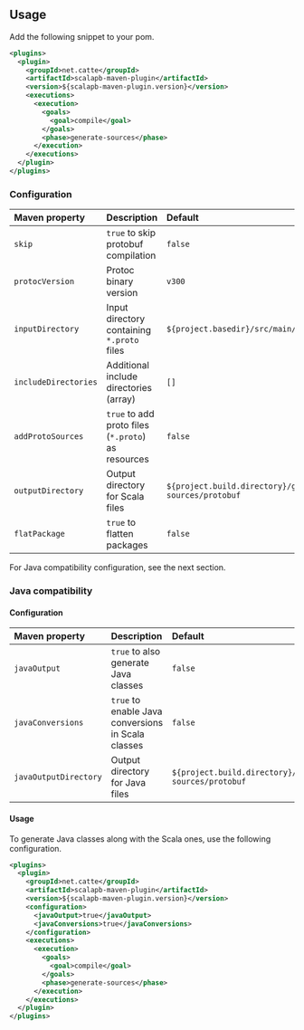 ## Usage

Add the following snippet to your pom.

```xml
<plugins>
  <plugin>
    <groupId>net.catte</groupId>
    <artifactId>scalapb-maven-plugin</artifactId>
    <version>${scalapb-maven-plugin.version}</version>
    <executions>
      <execution>
        <goals>
          <goal>compile</goal>
        </goals>
        <phase>generate-sources</phase>
      </execution>
    </executions>
  </plugin>
</plugins>
```

### Configuration

| Maven property       | Description                                        | Default                                                 |
| :------------------- | :------------------------------------------------- | :------------------------------------------------------ |
| `skip`               | `true` to skip protobuf compilation                | `false`                                                 |
| `protocVersion`      | Protoc binary version                              | `v300`                                                  |
| `inputDirectory`     | Input directory containing `*.proto` files         | `${project.basedir}/src/main/protobuf`                  |
| `includeDirectories` | Additional include directories (array)             | `[]`                                                    |
| `addProtoSources`    | `true` to add proto files (`*.proto`) as resources | `false`                                                    |
| `outputDirectory`    | Output directory for Scala files                   | `${project.build.directory}/generated-sources/protobuf` |
| `flatPackage`        | `true` to flatten packages                         | `false`                                                 |

For Java compatibility configuration, see the next section.

### Java compatibility

#### Configuration

| Maven property        | Description                                        | Default                                                 |
| :-------------------- | :------------------------------------------------- | :------------------------------------------------------ |
| `javaOutput`          | `true` to also generate Java classes               | `false`                                                 |
| `javaConversions`     | `true` to enable Java conversions in Scala classes | `false`                                                 |
| `javaOutputDirectory` | Output directory for Java files                    | `${project.build.directory}/generated-sources/protobuf` |

#### Usage

To generate Java classes along with the Scala ones, use the following
configuration.

```xml
<plugins>
  <plugin>
    <groupId>net.catte</groupId>
    <artifactId>scalapb-maven-plugin</artifactId>
    <version>${scalapb-maven-plugin.version}</version>
    <configuration>
      <javaOutput>true</javaOutput>
      <javaConversions>true</javaConversions>
    </configuration>
    <executions>
      <execution>
        <goals>
          <goal>compile</goal>
        </goals>
        <phase>generate-sources</phase>
      </execution>
    </executions>
  </plugin>
</plugins>
```
